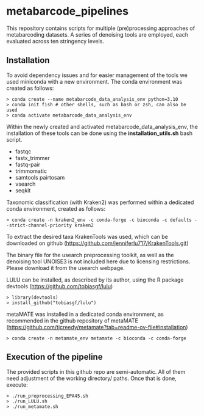 
# metabarcode_pipelines
This repository contains scripts for multiple (pre)processing approaches of metabarcoding datasets. 
A series of denoising tools are employed, each evaluated across ten stringency levels.

## Installation
To avoid dependency issues and for easier management of the tools we used miniconda with a new environment.
The conda environment was created as follows:

```
> conda create --name metabarcode_data_analysis_env python=3.10
> conda init fish # other shells, such as bash or zsh, can also be used
> conda activate metabarcode_data_analysis_env
```

Within the newly created and activated metabarcode_data_analysis_env, the installation of these tools can be done using the **installation_utils.sh** bash script. 
- fastqc 
- fastx_trimmer
- fastq-pair
- trimmomatic
- samtools pairtosam 
- vsearch
- seqkit

Taxonomic classification (with Kraken2) was performed within a dedicated conda environment, created as follows:
```
> conda create -n kraken2_env -c conda-forge -c bioconda -c defaults --strict-channel-priority kraken2
```
To extract the desired taxa KrakenTools was used, which can be downloaded on github (https://github.com/jenniferlu717/KrakenTools.git)



The binary file for the usearch preprocessing toolkit, as well as the denoising tool UNOISE3 is not included here due to licensing restrictions.
Please download it from the usearch webpage.


LULU can be installed, as described by its author, using the R package devtools (https://github.com/tobiasgf/lulu)
```
> library(devtools)
> install_github("tobiasgf/lulu")  
```


metaMATE was installed in a dedicated conda environment, as recommended in the github repository of metaMATE (https://github.com/tjcreedy/metamate?tab=readme-ov-file#installation)
```
> conda create -n metamate_env metamate -c bioconda -c conda-forge 
```

## Execution of the pipeline
The provided scripts in this github repo are semi-automatic. 
All of them need adjustment of the working directory/ paths.
Once that is done, execute:
```
> ./run_preprocessing_EPA45.sh
> ./run_LULU.sh
> ./run_metamate.sh
```







